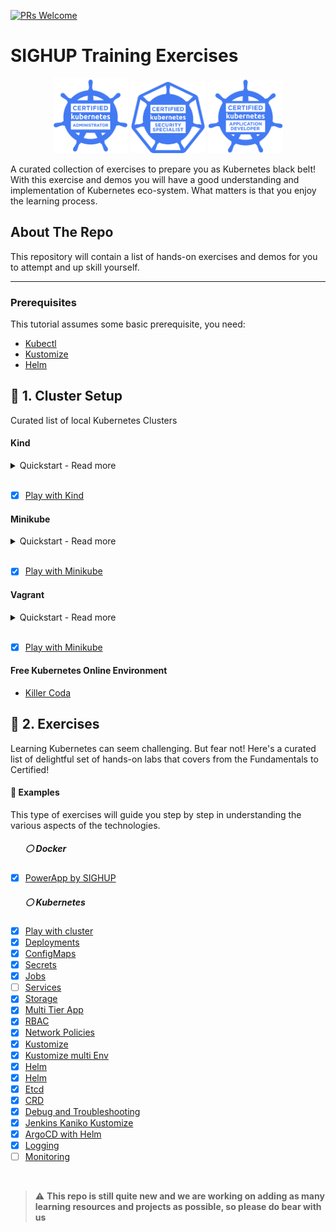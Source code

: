 [![PRs Welcome](https://img.shields.io/badge/PRs-welcome-brightgreen.svg?style=flat-square)](http://makeapullrequest.com)

# SIGHUP Training Exercises

<p align="center">
  <img width="120" src="./logos/kubernetes-cka-color.png">
  <img width="120" src="./logos/kubernetes-security-specialist-color.png">
  <img width="120" src="./logos/kubernetes-ckad-color.png">
</p>

A curated collection of exercises to prepare you as Kubernetes black belt!
With this exercise and demos you will have a good understanding and implementation of Kubernetes eco-system. What matters is that you enjoy the learning process.

<!-- ABOUT THE REPO -->
## About The Repo

This repository will contain a list of hands-on exercises and demos for you to attempt and up skill yourself.

___

### Prerequisites

This tutorial assumes some basic prerequisite, you need:

- [Kubectl](https://kubernetes.io/docs/tasks/tools/)
- [Kustomize](https://kubectl.docs.kubernetes.io/installation/kustomize/)
- [Helm](https://helm.sh/docs/intro/install/)


## :small_blue_diamond: 1. Cluster Setup
Curated list of local Kubernetes Clusters
#### Kind

<details>
<summary>Quickstart - Read more</summary>
<br>

```bash
cd cluster-setup/kind
make kind
```

More information about the setup can be found [here](kind/).

More information about [Kind](https://kind.sigs.k8s.io/docs/user/quick-start/).

</details>
<br>

- [X] [Play with Kind](cluster-setup/kind)

#### Minikube
<details>
<summary>Quickstart - Read more</summary>
<br>

```bash
cd cluster-setup/minikube
make minikube   
```

More information about the setup can be found [here](minikube/).

More information about [Minikube](https://minikube.sigs.k8s.io/docs/start/).

</details>
<br>

- [X] [Play with Minikube](cluster-setup/minikube)

#### Vagrant
<details>
<summary>Quickstart - Read more</summary>
<br>

```bash
cd cluster-setup/vagrant
make vagrant
```

More information about the setup can be found [here](vagrant/).

More information about [Vagrant](https://learn.hashicorp.com/collections/vagrant/getting-started).

</details>
<br>

- [X] [Play with Minikube](cluster-setup/minikube)

#### Free Kubernetes Online Environment
- [Killer Coda](https://killercoda.com/playgrounds)

## :small_blue_diamond: 2. Exercises
Learning Kubernetes can seem challenging. But fear not! Here's a curated list of delightful set of hands-on labs that covers from the Fundamentals to Certified!

#### :large_orange_diamond: Examples
This type of exercises will guide you step by step in understanding the various aspects of the technologies.

##### &nbsp;&nbsp;&nbsp;&nbsp;&nbsp;&nbsp;  :white_circle: Docker
- [X] [PowerApp by SIGHUP](exercises/docker)
##### &nbsp;&nbsp;&nbsp;&nbsp;&nbsp;&nbsp; :white_circle: Kubernetes
- [X] [Play with cluster](exercises/kubernetes/play-with-cluster)
- [X] [Deployments](exercises/kubernetes/deployments)
- [X] [ConfigMaps](exercises/kubernetes/configmaps)
- [X] [Secrets](exercises/kubernetes/secrets)
- [X] [Jobs](exercises/kubernetes/jobs)
- [ ] [Services](exercises/kubernetes/services)
- [X] [Storage](exercises/kubernetes/volumes)
- [X] [Multi Tier App](exercises/kubernetes/power-app)
- [X] [RBAC](exercises/kubernetes/rbac)
- [X] [Network Policies](exercises/kubernetes/network-policy)
- [X] [Kustomize](exercises/kubernetes/kustomize)
- [X] [Kustomize multi Env](exercises/kubernetes/kustomize-2)
- [X] [Helm](exercises/kubernetes/helm)
- [X] [Helm](exercises/kubernetes/helm-2)
- [X] [Etcd](exercises/kubernetes/etcd)
- [X] [CRD](exercises/kubernetes/crd)
- [X] [Debug and Troubleshooting](exercises/kubernetes/debug-troubleshooting)
- [X] [Jenkins Kaniko Kustomize](exercises/kubernetes/jenkins-kaniko-kustomize)
- [X] [ArgoCD with Helm](exercises/kubernetes/argocd-helm)
- [X] [Logging](exercises/kubernetes/logging)
- [ ] [Monitoring](exercises/kubernetes/monitoring)
<br>

> ⚠️ **This repo is still quite new and we are working on adding as many learning resources and projects as possible, so please do bear with us**